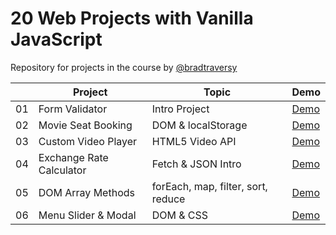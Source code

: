 # 20 Web Projects with Vanilla JavaScript

Repository for projects in the course by [@bradtraversy](https://github.com/bradtraversy)

|     | Project                  | Topic                              | Demo                                                                               |
| --- | ------------------------ | ---------------------------------- | ---------------------------------------------------------------------------------- |
| 01  | Form Validator           | Intro Project                      | [Demo](https://raubaca.github.io/20-projects-vanilla-js/form-validator/)           |
| 02  | Movie Seat Booking       | DOM & localStorage                 | [Demo](https://raubaca.github.io/20-projects-vanilla-js/movie-seat-booking/)       |
| 03  | Custom Video Player      | HTML5 Video API                    | [Demo](https://raubaca.github.io/20-projects-vanilla-js/custom-video-player/)      |
| 04  | Exchange Rate Calculator | Fetch & JSON Intro                 | [Demo](https://raubaca.github.io/20-projects-vanilla-js/exchange-rate-calculator/) |
| 05  | DOM Array Methods        | forEach, map, filter, sort, reduce | [Demo](https://raubaca.github.io/20-projects-vanilla-js/dom-array-methods/)        |
| 06  | Menu Slider & Modal      | DOM & CSS                          | [Demo](https://raubaca.github.io/20-projects-vanilla-js/menu-slider-modal/)        |
